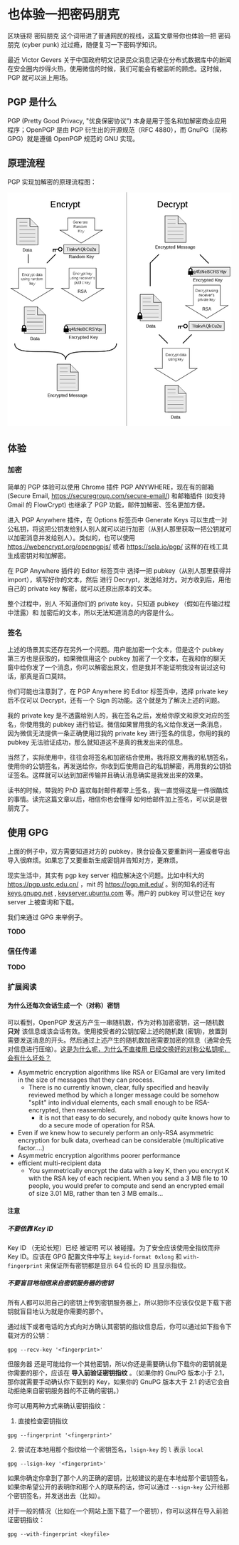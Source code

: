 # 也体验一把密码朋克

<!-- TODO
+ https://www.google.com/search?q=pgp%E6%8C%87%E7%BA%B9&oq=pgp%E6%8C%87%E7%BA%B9&aqs=chrome..69i57.746j0j7&sourceid=chrome&ie=UTF-8
+ https://jin-yang.github.io/post/security-pgp-introduce.html
+ https://tomli.blog/pgp
+ http://www.ruanyifeng.com/blog/2013/07/gpg.html
+ https://www.jianshu.com/p/0e1e66423055
+ https://zh.moegirl.org/zh-hant/Help:PGP%E4%BD%BF%E7%94%A8%E6%96%B9%E6%B3%95
+ https://nova.moe/openpgp-best-practices-keyserver-and-configuration/
+ https://wiki.debian.org/Keysigning#Step_5:_Hand_out_your_key.27s_fingerprint
+ https://www.debian.org/events/keysigning
+ http://www.queen.clara.net/pgp/art4.html
 -->

区块链将 密码朋克 这个词带进了普通网民的视线，这篇文章带你也体验一把 密码朋克 (cyber punk) 过过瘾，随便复习一下密码学知识。

最近 Victor Gevers 关于中国政府明文记录民众消息记录在分布式数据库中的新闻在安全圈内炒得火热，使用微信的时候，我们可能会有被监听的顾虑。这时候，PGP 就可以派上用场。


## PGP 是什么
PGP (Pretty Good Privacy, "优良保密协议") 本身是用于签名和加解密商业应用程序；OpenPGP 是由 PGP 衍生出的开源规范（RFC 4880），而 GnuPG（简称 GPG）就是遵循 OpenPGP 规范的 GNU 实现。

## 原理流程

PGP 实现加解密的原理流程图：

![PGP](/img/pgp/PGP_diagram.png)


## 体验

### 加密

简单的 PGP 体验可以使用 Chrome 插件 PGP ANYWHERE，现在有的邮箱 (Secure Email, https://securegroup.com/secure-email/) 和邮箱插件 (如支持 Gmail 的 FlowCrypt) 也继承了 PGP 功能，邮件加解密、签名更加方便。

进入 PGP Anywhere 插件，在 Options 标签页中 Generate Keys 可以生成一对公私钥，将这把公钥发给别人别人就可以进行加密（从别人那里获取一把公钥就可以加密消息并发给别人）。类似的，也可以使用 https://webencrypt.org/openpgpjs/ 或者 https://sela.io/pgp/ 这样的在线工具生成密钥对和加解密。

在 PGP Anywhere 插件的 Editor 标签页中 选择一把 pubkey（从别人那里获得并 import），填写好你的文本，然后 进行 Decrypt，发送给对方。对方收到后，用他自己的 private key 解密，就可以还原出原本的文本。

整个过程中，别人 不知道你们的 private key，只知道 pubkey （假如在传输过程中泄露）和 加密后的文本，所以无法知道消息的内容是什么。


### 签名

上述的场景其实还存在另外一个问题。用户能加密一个文本，但是这个 pubkey 第三方也是获取的，如果微信用这个 pubkey 加密了一个文本，在我和你的聊天窗中给你发了一个消息，你可以解密出原文，但是我并不能证明我没有说过这句话，那真是百口莫辩。

你们可能也注意到了，在 PGP Anywhere 的 Editor 标签页中，选择 private key 后不仅可以 Decrypt，还有一个 Sign 的功能。这个就是为了解决上述的问题。

我的 private key 是不透露给别人的，我在签名之后，发给你原文和原文对应的签名，你使用我的 pubkey 进行验证。微信如果冒用我的名义给你发送一条消息，因为微信无法提供一条正确使用过我的  private key 进行签名的信息，你用的我的 pubkey 无法验证成功，那么就知道这不是真的我发出来的信息。

当然了，实际使用中，往往会将签名和加密结合使用。我将原文用我的私钥签名，使用你的公钥签名，再发送给你，你收到后使用自己的私钥解密，再用我的公钥验证签名。这样就可以达到加密传输并且确认消息确实是我发出来的效果。

读书的时候，带我的 PhD 喜欢每封邮件都带上签名，我一直觉得这是一件很酷炫的事情。读完这篇文章以后，相信你也会懂得 如何给邮件加上签名，可以说是很朋克了。


## 使用 GPG

上面的例子中，双方需要知道对方的 pubkey，换台设备又要重新问一遍或者导出导入很麻烦。如果忘了又要重新生成密钥并告知对方，更麻烦。

现实生活中，其实有 pgp key server 相应解决这个问题。比如中科大的 https://pgp.ustc.edu.cn/ ，mit 的 https://pgp.mit.edu/ 。别的知名的还有 [keys.gnupg.net](keys.gnupg.net) , [keyserver.ubuntu.com](keyserver.ubuntu.com) 等。用户的 pubkey 可以登记在 key server 上被查询和下载。

我们来通过 GPG 来举例子。

__TODO__


<!-- 
+ asc
+ email
+ revoke
+ key server
 -->

### 信任传递

__TODO__


### 扩展阅读

#### 为什么还每次会话生成一个（对称）密钥
可以看到，OpenPGP 发送方产生一串随机数，作为对称加密密钥，这一随机数 __只对__ 该信息或该会话有效。使用接受者的公钥加密上述的随机数 (密钥)，放置到需要发送消息的开头。然后通过上述产生的随机数加密需要加密的信息（通常会先对信息进行压缩）。[这是为什么呢，为什么不直接用 已经交换好的对称公私钥呢，会有什么坏处？](https://security.stackexchange.com/questions/64399/pgp-encryption-whats-the-need-to-encrypt-using-random-one-time-key)

+ Asymmetric encryption algorithms like RSA or ElGamal are very limited in the size of messages that they can process.
    * There is no currently known, clear, fully specified and heavily reviewed method by which a longer message could be somehow "split" into individual elements, each small enough to be RSA-encrypted, then reassembled.
        - it is not that easy to do securely, and nobody quite knows how to do a secure mode of operation for RSA.
+ Even if we knew how to securely perform an only-RSA asymmetric encryption for bulk data, overhead can be considerable (multiplicative factor....)
+ Asymmetric encryption algorithms poorer performance
+ efficient multi-recipient data
    * You symmetrically encrypt the data with a key K, then you encrypt K with the RSA key of each recipient. When you send a 3 MB file to 10 people, you would prefer to compute and send an encrypted email of size 3.01 MB, rather than ten 3 MB emails...


#### 注意

##### 不要依靠 Key ID
Key ID （无论长短）已经 被证明 可以 被碰撞。为了安全应该使用全指纹而非 Key ID。应该在 GPG 配置文件中写上 `keyid-format 0xlong` 和 `with-fingerprint` 来保证所有密钥都是显示 64 位长的 ID 且显示指纹。


##### 不要盲目地相信来自密钥服务器的密钥

所有人都可以把自己的密钥上传到密钥服务器上，所以把你不应该仅仅是下载下密钥就盲目地认为就是你需要的那个。

通过线下或者电话的方式向对方确认其密钥的指纹信息后，你可以通过如下指令下载对方的公钥：

```
gpg --recv-key '<fingerprint>'
```

但服务器 还是可能给你一个其他密钥，所以你还是需要确认你下载你的密钥就是你需要的那个，应该在 __导入前验证密钥指纹__ 。（如果你的 GnuPG 版本小于 2.1，那你就需要手动确认你下载到的 Key，如果你的 GnuPG 版本大于 2.1 的话它会自动拒绝来自密钥服务器的不正确的密钥。）

你可以用两种方式来确认密钥指纹：

1. 直接检查密钥指纹
```
gpg --fingerprint '<fingerprint>'
```
2. 尝试在本地用那个指纹给一个密钥签名，`lsign-key` 的 `l` 表示 `local`
```
gpg --lsign-key '<fingerprint>'
```

如果你确定你拿到了那个人的正确的密钥，比较建议的是在本地给那个密钥签名，如果你希望公开的表明你和那个人的联系的话，你可以通过 `--sign-key` 公开给那个密钥签名，并发送出去（比如）。


对于一般的情况（比如在一个网站上面下载了一个密钥），你可以这样在导入前验证密钥指纹：

```
gpg --with-fingerprint <keyfile>
```
